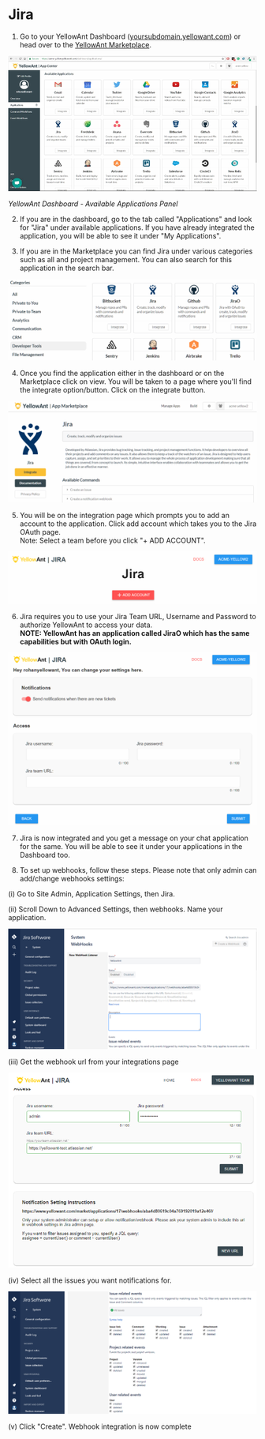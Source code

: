 # Jira

1. Go to your YellowAnt Dashboard \([yoursubdomain.yellowant.com](https://github.com/yellowanthq/yellowant-help-center/tree/bdad19066023aa6a8b667a1d6f05b72945b49759/yoursubdomain.yellowant.com)\) or head over to the [YellowAnt Marketplace](https://www.yellowant.com/marketplace). 

![](../../.gitbook/assets/image%20%2835%29.png)

_YellowAnt Dashboard - Available Applications Panel_

2. If you are in the dashboard, go to the tab called "Applications" and look for "Jira" under available applications. If you have already integrated the application, you will be able to see it under "My Applications".

3. If you are in the Marketplace you can find Jira under various categories such as all and project management. You can also search for this application in the search bar.  


![](../../.gitbook/assets/image%20%28314%29.png)

4. Once you find the application either in the dashboard or on the Marketplace click on view. You will be taken to a page where you'll find the integrate option/button. Click on the integrate button.  


![](../../.gitbook/assets/image%20%2882%29.png)

5. You will be on the integration page which prompts you to add an account to the application. Click add account which takes you to the Jira OAuth page.  
Note: Select a team before you click "+ ADD ACCOUNT".  


![](../../.gitbook/assets/image%20%28301%29.png)

6. Jira requires you to use your Jira Team URL, Username and Password to authorize YellowAnt to access your data.  
**NOTE: YellowAnt has an application called JiraO which has the same capabilities but with OAuth login.**  


![](../../.gitbook/assets/image%20%28252%29.png)

7. Jira is now integrated and you get a message on your chat application for the same. You will be able to see it under your applications in the Dashboard too.

8. To set up webhooks, follow these steps. Please note that only admin can add/change webhooks settings:

\(i\) Go to Site Admin, Application Settings, then Jira. 

\(ii\) Scroll Down to Advanced Settings, then webhooks. Name your application. 

![](../../.gitbook/assets/image%20%28173%29.png)

\(iii\) Get the webhook url from your integrations page

![](../../.gitbook/assets/image%20%28147%29.png)

\(iv\) Select all the issues you want notifications for. 

![](../../.gitbook/assets/image%20%28310%29.png)

\(v\) Click "Create". Webhook integration is now complete


